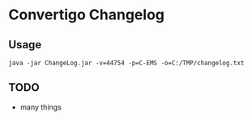 # Convertigo Changelog

## Usage

```
java -jar ChangeLog.jar -v=44754 -p=C-EMS -o=C:/TMP/changelog.txt
```

## TODO

* many things

